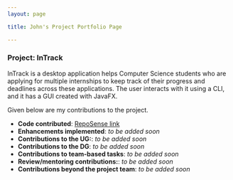 ```yaml
---
layout: page

title: John's Project Portfolio Page

---
```


### Project: InTrack

InTrack is a desktop application helps Computer Science students who are applying for multiple internships to keep
track of their progress and deadlines across these applications. The user interacts with it using a CLI, and it has a
GUI created with JavaFX.

Given below are my contributions to the project.
* **Code contributed**: [RepoSense link](https://nus-cs2103-ay2223s1.github.io/tp-dashboard/?search=johnrhimawan&breakdown=true)
* **Enhancements implemented**: *to be added soon*
* **Contributions to the UG:**: *to be added soon*
* **Contributions to the DG**: *to be added soon*
* **Contributions to team-based tasks**: *to be added soon*
* **Review/mentoring contributions:**: *to be added soon*
* **Contributions beyond the project team**: *to be added soon*
